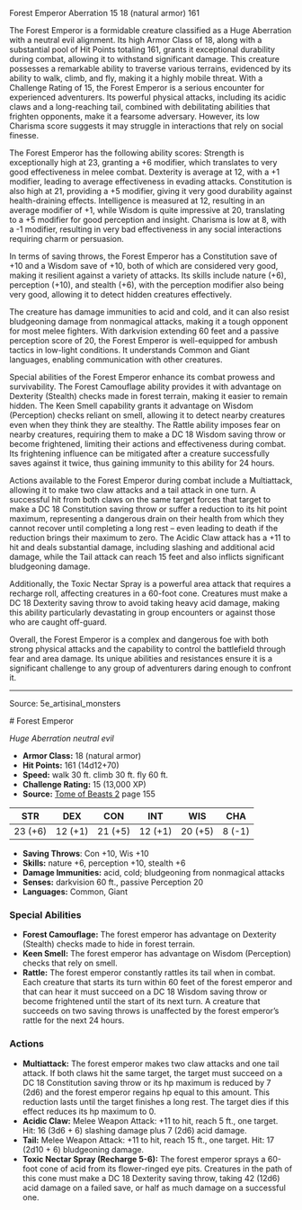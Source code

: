 <MonsterName/>Forest Emperor</MonsterName>
<CreatureType/>Aberration</CreatureType>
<CR/>15</CR>
<AC/>18 (natural armor)</AC>
<HP/>161</HP>
<summary>The Forest Emperor is a formidable creature classified as a Huge Aberration with a neutral evil alignment. Its high Armor Class of 18, along with a substantial pool of Hit Points totaling 161, grants it exceptional durability during combat, allowing it to withstand significant damage. This creature possesses a remarkable ability to traverse various terrains, evidenced by its ability to walk, climb, and fly, making it a highly mobile threat. With a Challenge Rating of 15, the Forest Emperor is a serious encounter for experienced adventurers. Its powerful physical attacks, including its acidic claws and a long-reaching tail, combined with debilitating abilities that frighten opponents, make it a fearsome adversary. However, its low Charisma score suggests it may struggle in interactions that rely on social finesse. </summary>

<detail>

The Forest Emperor has the following ability scores: Strength is exceptionally high at 23, granting a +6 modifier, which translates to very good effectiveness in melee combat. Dexterity is average at 12, with a +1 modifier, leading to average effectiveness in evading attacks. Constitution is also high at 21, providing a +5 modifier, giving it very good durability against health-draining effects. Intelligence is measured at 12, resulting in an average modifier of +1, while Wisdom is quite impressive at 20, translating to a +5 modifier for good perception and insight. Charisma is low at 8, with a -1 modifier, resulting in very bad effectiveness in any social interactions requiring charm or persuasion. 

In terms of saving throws, the Forest Emperor has a Constitution save of +10 and a Wisdom save of +10, both of which are considered very good, making it resilient against a variety of attacks. Its skills include nature (+6), perception (+10), and stealth (+6), with the perception modifier also being very good, allowing it to detect hidden creatures effectively.

The creature has damage immunities to acid and cold, and it can also resist bludgeoning damage from nonmagical attacks, making it a tough opponent for most melee fighters. With darkvision extending 60 feet and a passive perception score of 20, the Forest Emperor is well-equipped for ambush tactics in low-light conditions. It understands Common and Giant languages, enabling communication with other creatures.

Special abilities of the Forest Emperor enhance its combat prowess and survivability. The Forest Camouflage ability provides it with advantage on Dexterity (Stealth) checks made in forest terrain, making it easier to remain hidden. The Keen Smell capability grants it advantage on Wisdom (Perception) checks reliant on smell, allowing it to detect nearby creatures even when they think they are stealthy. The Rattle ability imposes fear on nearby creatures, requiring them to make a DC 18 Wisdom saving throw or become frightened, limiting their actions and effectiveness during combat. Its frightening influence can be mitigated after a creature successfully saves against it twice, thus gaining immunity to this ability for 24 hours.

Actions available to the Forest Emperor during combat include a Multiattack, allowing it to make two claw attacks and a tail attack in one turn. A successful hit from both claws on the same target forces that target to make a DC 18 Constitution saving throw or suffer a reduction to its hit point maximum, representing a dangerous drain on their health from which they cannot recover until completing a long rest – even leading to death if the reduction brings their maximum to zero. The Acidic Claw attack has a +11 to hit and deals substantial damage, including slashing and additional acid damage, while the Tail attack can reach 15 feet and also inflicts significant bludgeoning damage.

Additionally, the Toxic Nectar Spray is a powerful area attack that requires a recharge roll, affecting creatures in a 60-foot cone. Creatures must make a DC 18 Dexterity saving throw to avoid taking heavy acid damage, making this ability particularly devastating in group encounters or against those who are caught off-guard.

Overall, the Forest Emperor is a complex and dangerous foe with both strong physical attacks and the capability to control the battlefield through fear and area damage. Its unique abilities and resistances ensure it is a significant challenge to any group of adventurers daring enough to confront it.</detail>



---

Source: 5e_artisinal_monsters

<statblock>
# Forest Emperor

*Huge* *Aberration* *neutral evil*

- **Armor Class:** 18 (natural armor)
- **Hit Points:** 161 (14d12+70)
- **Speed:** walk 30 ft. climb 30 ft. fly 60 ft.
- **Challenge Rating:** 15 (13,000 XP)
- **Source:** [Tome of Beasts 2](https://koboldpress.com/kpstore/product/tome-of-beasts-2-for-5th-edition) page 155

| STR | DEX | CON | INT | WIS | CHA |
| --- | --- | --- | --- | --- | --- |
| 23 (+6) | 12 (+1) | 21 (+5) | 12 (+1) | 20 (+5) | 8 (-1) |

- **Saving Throws**: Con +10, Wis +10
- **Skills:** nature +6, perception +10, stealth +6
- **Damage Immunities:** acid, cold; bludgeoning from nonmagical attacks
- **Senses:** darkvision 60 ft., passive Perception 20
- **Languages:** Common, Giant

### Special Abilities

- **Forest Camouflage:** The forest emperor has advantage on Dexterity (Stealth) checks made to hide in forest terrain.
- **Keen Smell:** The forest emperor has advantage on Wisdom (Perception) checks that rely on smell.
- **Rattle:** The forest emperor constantly rattles its tail when in combat. Each creature that starts its turn within 60 feet of the forest emperor and that can hear it must succeed on a DC 18 Wisdom saving throw or become frightened until the start of its next turn. A creature that succeeds on two saving throws is unaffected by the forest emperor’s rattle for the next 24 hours.

### Actions

- **Multiattack:** The forest emperor makes two claw attacks and one tail attack. If both claws hit the same target, the target must succeed on a DC 18 Constitution saving throw or its hp maximum is reduced by 7 (2d6) and the forest emperor regains hp equal to this amount. This reduction lasts until the target finishes a long rest. The target dies if this effect reduces its hp maximum to 0.
- **Acidic Claw:** Melee Weapon Attack: +11 to hit, reach 5 ft., one target. Hit: 16 (3d6 + 6) slashing damage plus 7 (2d6) acid damage.
- **Tail:** Melee Weapon Attack: +11 to hit, reach 15 ft., one target. Hit: 17 (2d10 + 6) bludgeoning damage.
- **Toxic Nectar Spray (Recharge 5-6):** The forest emperor sprays a 60-foot cone of acid from its flower-ringed eye pits. Creatures in the path of this cone must make a DC 18 Dexterity saving throw, taking 42 (12d6) acid damage on a failed save, or half as much damage on a successful one.


</statblock>


